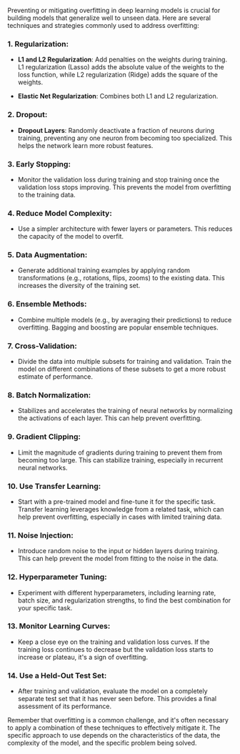 Preventing or mitigating overfitting in deep learning models is crucial for building models that generalize well to unseen data. Here are several techniques and strategies commonly used to address overfitting:

### 1. **Regularization**:

- **L1 and L2 Regularization**: Add penalties on the weights during training. L1 regularization (Lasso) adds the absolute value of the weights to the loss function, while L2 regularization (Ridge) adds the square of the weights.

- **Elastic Net Regularization**: Combines both L1 and L2 regularization.

### 2. **Dropout**:

- **Dropout Layers**: Randomly deactivate a fraction of neurons during training, preventing any one neuron from becoming too specialized. This helps the network learn more robust features.

### 3. **Early Stopping**:

- Monitor the validation loss during training and stop training once the validation loss stops improving. This prevents the model from overfitting to the training data.

### 4. **Reduce Model Complexity**:

- Use a simpler architecture with fewer layers or parameters. This reduces the capacity of the model to overfit.

### 5. **Data Augmentation**:

- Generate additional training examples by applying random transformations (e.g., rotations, flips, zooms) to the existing data. This increases the diversity of the training set.

### 6. **Ensemble Methods**:

- Combine multiple models (e.g., by averaging their predictions) to reduce overfitting. Bagging and boosting are popular ensemble techniques.

### 7. **Cross-Validation**:

- Divide the data into multiple subsets for training and validation. Train the model on different combinations of these subsets to get a more robust estimate of performance.

### 8. **Batch Normalization**:

- Stabilizes and accelerates the training of neural networks by normalizing the activations of each layer. This can help prevent overfitting.

### 9. **Gradient Clipping**:

- Limit the magnitude of gradients during training to prevent them from becoming too large. This can stabilize training, especially in recurrent neural networks.

### 10. **Use Transfer Learning**:

- Start with a pre-trained model and fine-tune it for the specific task. Transfer learning leverages knowledge from a related task, which can help prevent overfitting, especially in cases with limited training data.

### 11. **Noise Injection**:

- Introduce random noise to the input or hidden layers during training. This can help prevent the model from fitting to the noise in the data.

### 12. **Hyperparameter Tuning**:

- Experiment with different hyperparameters, including learning rate, batch size, and regularization strengths, to find the best combination for your specific task.

### 13. **Monitor Learning Curves**:

- Keep a close eye on the training and validation loss curves. If the training loss continues to decrease but the validation loss starts to increase or plateau, it's a sign of overfitting.

### 14. **Use a Held-Out Test Set**:

- After training and validation, evaluate the model on a completely separate test set that it has never seen before. This provides a final assessment of its performance.

Remember that overfitting is a common challenge, and it's often necessary to apply a combination of these techniques to effectively mitigate it. The specific approach to use depends on the characteristics of the data, the complexity of the model, and the specific problem being solved.
